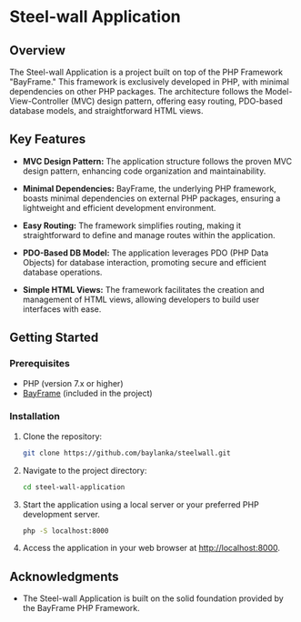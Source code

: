 # Steel-wall Application

## Overview

The Steel-wall Application is a project built on top of the PHP Framework "BayFrame." This framework is exclusively developed in PHP, with minimal dependencies on other PHP packages. The architecture follows the Model-View-Controller (MVC) design pattern, offering easy routing, PDO-based database models, and straightforward HTML views.

## Key Features

- **MVC Design Pattern:** The application structure follows the proven MVC design pattern, enhancing code organization and maintainability.

- **Minimal Dependencies:** BayFrame, the underlying PHP framework, boasts minimal dependencies on external PHP packages, ensuring a lightweight and efficient development environment.

- **Easy Routing:** The framework simplifies routing, making it straightforward to define and manage routes within the application.

- **PDO-Based DB Model:** The application leverages PDO (PHP Data Objects) for database interaction, promoting secure and efficient database operations.

- **Simple HTML Views:** The framework facilitates the creation and management of HTML views, allowing developers to build user interfaces with ease.

## Getting Started

### Prerequisites

- PHP (version 7.x or higher)
- [BayFrame](https://bayframe.example.com) (included in the project)

### Installation

1. Clone the repository:

    ```bash
    git clone https://github.com/baylanka/steelwall.git
    ```

2. Navigate to the project directory:

    ```bash
    cd steel-wall-application
    ```

3. Start the application using a local server or your preferred PHP development server.

    ```bash
    php -S localhost:8000
    ```

4. Access the application in your web browser at [http://localhost:8000](http://localhost:8000).

## Acknowledgments

- The Steel-wall Application is built on the solid foundation provided by the BayFrame PHP Framework.
